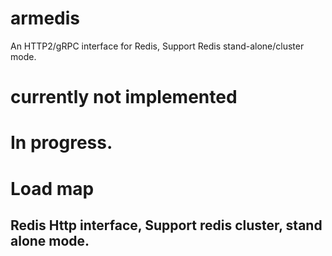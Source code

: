 # armedis
An HTTP2/gRPC interface for Redis, Support Redis stand-alone/cluster mode.

# currently not implemented
# In progress.

# Load map
## Redis Http interface, Support redis cluster, stand alone mode.

<!--
add testcase for service.
for description

// # https://github.com/moon4311/gradle_boot

0. established every type of redis.

1. type of redis config
- single master
- master-slave
- master-slave with sentinel
- cluster

2. test
- connect each type of redis and test
- test : set, get, hget, mget, mset etc...

3. support grpc.

4. support topology provider for each type of redis, except single node.


-->
